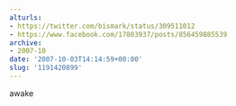 ```yaml
---
alturls:
- https://twitter.com/bismark/status/309511012
- https://www.facebook.com/17803937/posts/856459885539
archive:
- 2007-10
date: '2007-10-03T14:14:59+00:00'
slug: '1191420899'
---
```


awake

